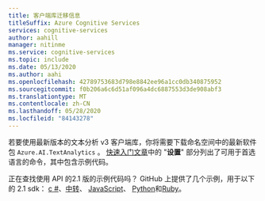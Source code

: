 ```yaml
---
title: 客户端库迁移信息
titleSuffix: Azure Cognitive Services
services: cognitive-services
author: aahill
manager: nitinme
ms.service: cognitive-services
ms.topic: include
ms.date: 05/13/2020
ms.author: aahi
ms.openlocfilehash: 42789753683d798e8842ee96a1cc0db340875952
ms.sourcegitcommit: f0b206a6c6d51af096a4dc6887553d3de908abf3
ms.translationtype: MT
ms.contentlocale: zh-CN
ms.lasthandoff: 05/28/2020
ms.locfileid: "84143278"
---
```

若要使用最新版本的文本分析 v3 客户端库，你将需要下载命名空间中的最新软件包 `Azure.AI.TextAnalytics` 。 [快速入门文章](../quickstarts/text-analytics-sdk.md)中的 "**设置**" 部分列出了可用于首选语言的命令，其中包含示例代码。

正在查找使用 API 的2.1 版的示例代码吗？ GitHub 上提供了几个示例，用于以下的 2.1 sdk： [c #](https://github.com/Azure-Samples/cognitive-services-dotnet-sdk-samples/tree/master/samples/TextAnalytics)、[中转](https://github.com/Azure-Samples/azure-sdk-for-go-samples/blob/master/cognitiveservices/textanalytics.go)、 [JavaScript](https://github.com/Azure-Samples/cognitive-services-node-sdk-samples/blob/master/Samples/textAnalytics.js)、 [Python](https://github.com/Azure-Samples/cognitive-services-python-sdk-samples/blob/master/samples/language/text_analytics_samples.py)和[Ruby](https://github.com/Azure-Samples/cognitive-services-ruby-sdk-samples/blob/master/samples/text_analytics.rb)。
